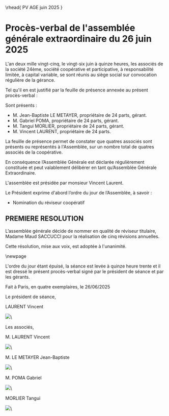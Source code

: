 \rhead{ PV AGE juin 2025 }

# Procès-verbal de l'assemblée générale extraordinaire du 26 juin 2025

L'an deux mille vingt-cinq, le vingt-six juin à quinze heures, les associés de la société 24ème, société coopérative et participative, à responsabilité limitée, à capital variable, se sont réunis au siège social sur convocation régulière de la gérance.

Tel qu'il en est justifié par la feuille de présence annexée au présent procès-verbal :

Sont présents :

- M. Jean-Baptiste LE METAYER, propriétaire de 24 parts, gérant.
- M. Gabriel POMA, propriétaire de 24 parts, gérant.
- M. Tangui MORLIER, propriétaire de 24 parts, gérant.
- M. Vincent LAURENT, propriétaire de 24 parts.

La feuille de présence permet de constater que quatres associés sont présents ou représentés à l'Assemblée, sur un nombre total de quatres associés de la coopérative.

En conséquence l’Assemblée Générale est déclarée régulièrement constituée et peut valablement délibérer en tant qu’Assemblée Générale Extraordinaire.

L'assemblée est présidée par monsieur Vincent Laurent.

Le Président exprime d'abord l’ordre du jour de l’Assemblée, à savoir :

-   Nomination du réviseur coopératif

## PREMIERE RESOLUTION

L’assemblée générale décide de nommer en qualité de réviseur titulaire, Madame Maud SACCUCCI pour la réalisation de cinq révisions annuelles.

Cette résolution, mise aux voix, est adoptée à l'unanimité.

\newpage

L'ordre du jour étant épuisé, la séance est levée à quinze heure trente et il est dressé le présent procès-verbal signé par le président de séance et par les gérants.



Fait à Paris, en quatre exemplaires, le 26/06/2025

Le président de séance,

LAURENT Vincent

![](images/signature_lu_approuve_1.jpg)\

Les associés,

M. LAURENT Vincent

![](images/signature_lu_approuve_1.jpg)\

M. LE METAYER Jean-Baptiste

![](images/signature_lu_approuve_2.jpg)\

M. POMA Gabriel

![](images/signature_lu_approuve_4.jpg)\

MORLIER Tangui

![](images/signature_lu_approuve_5.jpg)\
